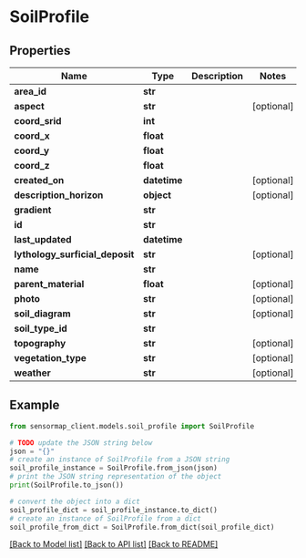 # SoilProfile


## Properties

Name | Type | Description | Notes
------------ | ------------- | ------------- | -------------
**area_id** | **str** |  | 
**aspect** | **str** |  | [optional] 
**coord_srid** | **int** |  | 
**coord_x** | **float** |  | 
**coord_y** | **float** |  | 
**coord_z** | **float** |  | 
**created_on** | **datetime** |  | [optional] 
**description_horizon** | **object** |  | [optional] 
**gradient** | **str** |  | 
**id** | **str** |  | 
**last_updated** | **datetime** |  | 
**lythology_surficial_deposit** | **str** |  | [optional] 
**name** | **str** |  | 
**parent_material** | **float** |  | [optional] 
**photo** | **str** |  | [optional] 
**soil_diagram** | **str** |  | [optional] 
**soil_type_id** | **str** |  | 
**topography** | **str** |  | [optional] 
**vegetation_type** | **str** |  | [optional] 
**weather** | **str** |  | [optional] 

## Example

```python
from sensormap_client.models.soil_profile import SoilProfile

# TODO update the JSON string below
json = "{}"
# create an instance of SoilProfile from a JSON string
soil_profile_instance = SoilProfile.from_json(json)
# print the JSON string representation of the object
print(SoilProfile.to_json())

# convert the object into a dict
soil_profile_dict = soil_profile_instance.to_dict()
# create an instance of SoilProfile from a dict
soil_profile_from_dict = SoilProfile.from_dict(soil_profile_dict)
```
[[Back to Model list]](../README.md#documentation-for-models) [[Back to API list]](../README.md#documentation-for-api-endpoints) [[Back to README]](../README.md)


